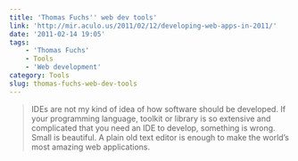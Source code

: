 ```yaml
---
title: 'Thomas Fuchs'' web dev tools'
link: 'http://mir.aculo.us/2011/02/12/developing-web-apps-in-2011/'
date: '2011-02-14 19:05'
tags:
    - 'Thomas Fuchs'
    - Tools
    - 'Web development'
category: Tools
slug: thomas-fuchs-web-dev-tools
---
```


> IDEs are not my kind of idea of how software should be developed. If your programming language, toolkit or library is so extensive and complicated that you need an IDE to develop, something is wrong. Small is beautiful. A plain old text editor is enough to make the world’s most amazing web applications.
